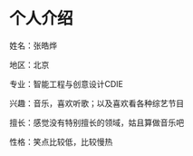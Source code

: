 # 个人介绍
姓名：张皓烨

地区：北京

专业：智能工程与创意设计CDIE

兴趣：音乐，喜欢听歌；以及喜欢看各种综艺节目

擅长：感觉没有特别擅长的领域，姑且算做音乐吧

性格：笑点比较低，比较慢热